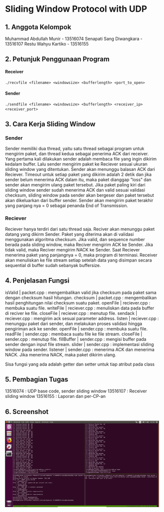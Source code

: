 # Sliding Window Protocol with UDP

## 1. Anggota Kelompok
Muhammad Abdullah Munir - 13516074
Senapati Sang Diwangkara - 13516107
Restu Wahyu Kartiko - 13516155

## 2. Petunjuk Penggunaan Program
#### Receiver
```
./recvfile <filename> <windowsize> <bufferlength> <port_to_open>
```

#### Sender
```
./sendfile <filename> <windowsize> <bufferlength> <receiver_ip> <receiver_port>
```



## 3. Cara Kerja Sliding Window
### Sender
Sender memiliki dua thread, yaitu satu thread sebagai program untuk mengirim paket, dan thread kedua
sebagai penerima ACK dari receiver. 
Yang pertama kali dilakukan sender adalah membaca file yang ingin dikirim kedalam buffer.
Lalu sender mengirim paket ke Reciever sesuai ukuran sliding window yang ditentukan.
Sender akan menunggu balasan ACK dari Reciever.
Timeout untuk setiap paket yang dikirim adalah 2 detik dan jika sender belum menerima ACK dalam itu, maka paket dianggap "loss" dan sender akan mengirim ulang paket tersebut.
Jika paket paling kiri dari sliding window sender sudah menerima ACK dan valid sesuai validasi checksum, sliding window pada sender akan bergeser dan paket tersebut akan dikeluarkan dari buffer sender.
Sender akan mengirim paket terakhir yang panjang nya = 0 sebagai penanda End of Transmission.

### Reciever
Reciever hanya terdiri dari satu thread saja.
Reciver akan menunggu paket datang yang dikirm Sender.
Paket yang diterima akan di validasi menggunakan algoritma checksum.
Jika valid, dan sequence number berada pada sliding window, maka Reciver mengirim ACK ke Sender.
Jika tidak valid, maka Reciver mengirim NACK ke Sender.
Saat Reciever menerima paket yang panjangnya = 0, maka program di terminasi.
Receiver akan menuliskan ke file stream setiap setelah data yang disimpan secara sequential di buffer sudah sebanyak buffersize.

## 4. Penjelasan Fungsi
isValid | packet.cpp : mengembalikan valid jika checksum pada paket sama dengan checksum hasil hitungan.
checksum | packet.cpp : mengembalikan hasil penghitungan nilai checksum suatu paket.
openFile | reciever.cpp : membuka suatu file.
writeFile | reciever.cpp : menuliskan data pada buffer di reciver ke file.
closeFile | reciever.cpp : menutup file.
sendack | reciever.cpp : mengirim ack sesuai parameter address.
listen | reciever.cpp : menunggu paket dari sender, dan melakukan proses validasi hingga pengiriman ack ke sender.
openFile | sender.cpp : membuka suatu file.
readFile | sender.cpp : membaca suatu file ke file stream.
closeFile | sender.cpp : menutup file.
fillBuffer | sender.cpp : mengisi buffer pada sender dengan input file stream.
slider | sender.cpp : implementasi sliding window pada sender.
listener | sender.cpp : menerima ACK dan menerima NACK. Jika menerima NACK, maka paket dikirim ulang.

Sisa fungsi yang ada adalah getter dan setter untuk tiap atribut pada class

## 5. Pembagian Tugas
13516074 : UDP base code, sender sliding window
13516107 : Receiver sliding window
13516155 : Laporan dan per-CP-an

## 6. Screenshot
![](Screenshot.png)